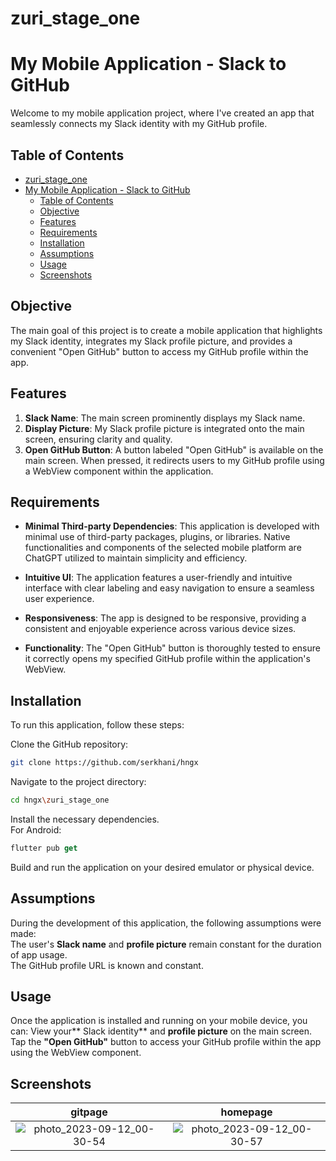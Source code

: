 # zuri_stage_one
# My Mobile Application - Slack to GitHub

Welcome to my mobile application project, where I've created an app that seamlessly connects my Slack identity with my GitHub profile.

## Table of Contents
- [zuri\_stage\_one](#zuri_stage_one)
- [My Mobile Application - Slack to GitHub](#my-mobile-application---slack-to-github)
  - [Table of Contents](#table-of-contents)
  - [Objective](#objective)
  - [Features](#features)
  - [Requirements](#requirements)
  - [Installation](#installation)
  - [Assumptions](#assumptions)
  - [Usage](#usage)
  - [Screenshots](#screenshots)

## Objective

The main goal of this project is to create a mobile application that highlights my Slack identity, integrates my Slack profile picture, and provides a convenient "Open GitHub" button to access my GitHub profile within the app.

## Features

1. **Slack Name**: The main screen prominently displays my Slack name.
2. **Display Picture**: My Slack profile picture is integrated onto the main screen, ensuring clarity and quality.
3. **Open GitHub Button**: A button labeled "Open GitHub" is available on the main screen. When pressed, it redirects users to my GitHub profile using a WebView component within the application.

## Requirements

- **Minimal Third-party Dependencies**: This application is developed with minimal use of third-party packages, plugins, or libraries. Native functionalities and components of the selected mobile platform are
ChatGPT
utilized to maintain simplicity and efficiency.

- **Intuitive UI**: The application features a user-friendly and intuitive interface with clear labeling and easy navigation to ensure a seamless user experience.

- **Responsiveness**: The app is designed to be responsive, providing a consistent and enjoyable experience across various device sizes.

- **Functionality**: The "Open GitHub" button is thoroughly tested to ensure it correctly opens my specified GitHub profile within the application's WebView.

## Installation
To run this application, follow these steps:

Clone the GitHub repository:

```bash
git clone https://github.com/serkhani/hngx
```
Navigate to the project directory:

```bash
cd hngx\zuri_stage_one
```

Install the necessary dependencies.  
For Android:  
```dart
flutter pub get
```
Build and run the application on your desired emulator or physical device.

## Assumptions
During the development of this application, the following assumptions were made:  
The user's **Slack name** and **profile picture** remain constant for the duration of app usage.  
The GitHub profile URL is known and constant.

## Usage
Once the application is installed and running on your mobile device, you can:
View your** Slack identity** and **profile picture** on the main screen.
Tap the **"Open GitHub"** button to access your GitHub profile within the app using the WebView component.


## Screenshots
|gitpage|homepage|
|:---:|:---:|
|![photo_2023-09-12_00-30-54](https://github.com/Serkhani/hngx/assets/66341820/4ce9c320-9533-4c84-9d55-ac22f6c6b028)| ![photo_2023-09-12_00-30-57](https://github.com/Serkhani/hngx/assets/66341820/897afef5-73cb-425e-981e-8065dcba817c)|
